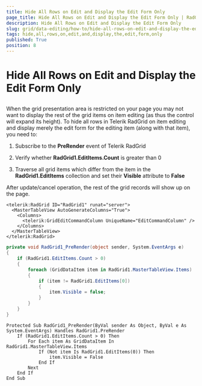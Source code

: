 ```yaml
---
title: Hide All Rows on Edit and Display the Edit Form Only
page_title: Hide All Rows on Edit and Display the Edit Form Only | RadGrid for ASP.NET AJAX Documentation
description: Hide All Rows on Edit and Display the Edit Form Only
slug: grid/data-editing/how-to/hide-all-rows-on-edit-and-display-the-edit-form-only
tags: hide,all,rows,on,edit,and,display,the,edit,form,only
published: True
position: 8
---
```


# Hide All Rows on Edit and Display the Edit Form Only



## 

When the grid presentation area is restricted on your page you may not want to display the rest of the grid items on item editing (as thus the control will expand its height). To hide all rows in Telerik RadGrid on item editing and display merely the edit form for the editing item (along with that item), you need to:

1. Subscribe to the **PreRender** event of Telerik RadGrid

1. Verify whether **RadGrid1.EditItems.Count** is greater than 0

1. Traverse all grid items which differ from the item in the **RadGrid1.EditItems** collection and set their **Visible** attribute to **False**

After update/cancel operation, the rest of the grid records will show up on the page.



````ASP.NET
<telerik:RadGrid ID="RadGrid1" runat="server">
  <MasterTableView AutoGenerateColumns="True">
    <Columns>
      <telerik:GridEditCommandColumn UniqueName="EditCommandColumn" />
    </Columns>
  </MasterTableView>
</telerik:RadGrid>
````
````C#
private void RadGrid1_PreRender(object sender, System.EventArgs e)
{
    if (RadGrid1.EditItems.Count > 0)
    {
        foreach (GridDataItem item in RadGrid1.MasterTableView.Items)
        {
            if (item != RadGrid1.EditItems[0])
            {
                item.Visible = false;
            }
        }
    }
}
````
````VB
Protected Sub RadGrid1_PreRender(ByVal sender As Object, ByVal e As System.EventArgs) Handles RadGrid1.PreRender
    If (RadGrid1.EditItems.Count > 0) Then
        For Each item As GridDataItem In RadGrid1.MasterTableView.Items
            If (Not item Is RadGrid1.EditItems(0)) Then
                item.Visible = False
            End If
        Next
    End If
End Sub
````

